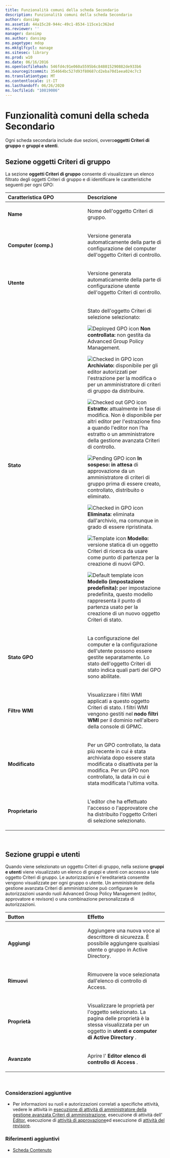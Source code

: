 ```yaml
---
title: Funzionalità comuni della scheda Secondario
description: Funzionalità comuni della scheda Secondario
author: dansimp
ms.assetid: 44a15c28-944c-49c1-8534-115ce1c362ed
ms.reviewer: ''
manager: dansimp
ms.author: dansimp
ms.pagetype: mdop
ms.mktglfcycl: manage
ms.sitesec: library
ms.prod: w10
ms.date: 06/16/2016
ms.openlocfilehash: 546fd4c91e060a5595b6c848015290882de933b6
ms.sourcegitcommit: 354664bc527d93f80687cd2eba70d1eea024c7c3
ms.translationtype: MT
ms.contentlocale: it-IT
ms.lasthandoff: 06/26/2020
ms.locfileid: "10819086"
---
```

# Funzionalità comuni della scheda Secondario


Ogni scheda secondaria include due sezioni, ovvero**oggetti Criteri di gruppo** e **gruppi e utenti**.

## Sezione oggetti Criteri di gruppo


La sezione **oggetti Criteri di gruppo** consente di visualizzare un elenco filtrato degli oggetti Criteri di gruppo e di identificare le caratteristiche seguenti per ogni GPO:

<table>
<colgroup>
<col width="50%" />
<col width="50%" />
</colgroup>
<thead>
<tr class="header">
<th align="left">Caratteristica GPO</th>
<th align="left">Descrizione</th>
</tr>
</thead>
<tbody>
<tr class="odd">
<td align="left"><p><strong>Name</strong></p></td>
<td align="left"><p>Nome dell'oggetto Criteri di gruppo.</p></td>
</tr>
<tr class="even">
<td align="left"><p><strong>Computer (comp.)</strong></p></td>
<td align="left"><p>Versione generata automaticamente della parte di configurazione del computer dell'oggetto Criteri di controllo.</p></td>
</tr>
<tr class="odd">
<td align="left"><p><strong>Utente</strong></p></td>
<td align="left"><p>Versione generata automaticamente della parte di configurazione utente dell'oggetto Criteri di controllo.</p></td>
</tr>
<tr class="even">
<td align="left"><p><strong>Stato</strong></p></td>
<td align="left"><p>Stato dell'oggetto Criteri di selezione selezionato:</p>
<p><img src="images/36f6b687-f5cc-40d1-805f-b191d1fb1ace.gif" alt="Deployed GPO icon" /> <strong>Non controllata: </strong> non gestita da Advanced Group Policy Management.</p>
<p><img src="images/57b610a5-1c71-4d26-9173-d04abd495fcc.gif" alt="Checked in GPO icon" /> <strong>Archiviato: </strong> disponibile per gli editor autorizzati per l'estrazione per la modifica o per un amministratore di criteri di gruppo da distribuire.</p>
<p><img src="images/8e7a7c4e-809a-435a-8b29-30d797936210.gif" alt="Checked out GPO icon" /> <strong>Estratto: </strong> attualmente in fase di modifica. Non è disponibile per altri editor per l'estrazione fino a quando l'editor non l'ha estratto o un amministratore della gestione avanzata Criteri di controllo.</p>
<p><img src="images/0840a6a3-54a6-4528-98a9-7b122243c1a5.gif" alt="Pending GPO icon" /> <strong>In sospeso: in attesa </strong> di approvazione da un amministratore di criteri di gruppo prima di essere creato, controllato, distribuito o eliminato.</p>
<p><img src="images/57b610a5-1c71-4d26-9173-d04abd495fcc.gif" alt="Checked in GPO icon" /> <strong>Eliminata: </strong> eliminata dall'archivio, ma comunque in grado di essere ripristinata.</p>
<p><img src="images/9b65829d-253c-4f30-9295-c816a6521ed2.gif" alt="Template icon" /> <strong>Modello: </strong> versione statica di un oggetto Criteri di ricerca da usare come punto di partenza per la creazione di nuovi GPO.</p>
<p><img src="images/cd349b8d-c4d8-45ff-b17f-7db882502c58.gif" alt="Default template icon" /> <strong>Modello (impostazione predefinita): </strong> per impostazione predefinita, questo modello rappresenta il punto di partenza usato per la creazione di un nuovo oggetto Criteri di stato.</p></td>
</tr>
<tr class="odd">
<td align="left"><p><strong>Stato GPO</strong></p></td>
<td align="left"><p>La configurazione del computer e la configurazione dell'utente possono essere gestite separatamente. Lo stato dell'oggetto Criteri di stato indica quali parti del GPO sono abilitate.</p></td>
</tr>
<tr class="even">
<td align="left"><p><strong>Filtro WMI</strong></p></td>
<td align="left"><p>Visualizzare i filtri WMI applicati a questo oggetto Criteri di stato. I filtri WMI vengono gestiti nel <strong> nodo filtri WMI </strong> per il dominio nell'albero della console di GPMC.</p></td>
</tr>
<tr class="odd">
<td align="left"><p><strong>Modificato</strong></p></td>
<td align="left"><p>Per un GPO controllato, la data più recente in cui è stata archiviata dopo essere stata modificata o disattivata per la modifica. Per un GPO non controllato, la data in cui è stata modificata l'ultima volta.</p></td>
</tr>
<tr class="even">
<td align="left"><p><strong>Proprietario</strong></p></td>
<td align="left"><p>L'editor che ha effettuato l'accesso o l'approvatore che ha distribuito l'oggetto Criteri di selezione selezionato.</p></td>
</tr>
</tbody>
</table>

 

## Sezione gruppi e utenti


Quando viene selezionato un oggetto Criteri di gruppo, nella sezione **gruppi e utenti** viene visualizzato un elenco di gruppi e utenti con accesso a tale oggetto Criteri di gruppo. Le autorizzazioni e l'ereditarietà consentite vengono visualizzate per ogni gruppo o utente. Un amministratore della gestione avanzata Criteri di amministrazione può configurare le autorizzazioni usando ruoli Advanced Group Policy Management (editor, approvatore e revisore) o una combinazione personalizzata di autorizzazioni.

<table>
<colgroup>
<col width="50%" />
<col width="50%" />
</colgroup>
<thead>
<tr class="header">
<th align="left">Button</th>
<th align="left">Effetto</th>
</tr>
</thead>
<tbody>
<tr class="odd">
<td align="left"><p><strong>Aggiungi</strong></p></td>
<td align="left"><p>Aggiungere una nuova voce al descrittore di sicurezza. È possibile aggiungere qualsiasi utente o gruppo in Active Directory.</p></td>
</tr>
<tr class="even">
<td align="left"><p><strong>Rimuovi</strong></p></td>
<td align="left"><p>Rimuovere la voce selezionata dall'elenco di controllo di Access.</p></td>
</tr>
<tr class="odd">
<td align="left"><p><strong>Proprietà</strong></p></td>
<td align="left"><p>Visualizzare le proprietà per l'oggetto selezionato. La pagina delle proprietà è la stessa visualizzata per un oggetto in <strong> utenti e computer di Active Directory </strong> .</p></td>
</tr>
<tr class="even">
<td align="left"><p><strong>Avanzate</strong></p></td>
<td align="left"><p>Aprire l' <strong> Editor elenco di controllo di Access </strong> .</p></td>
</tr>
</tbody>
</table>

 

### Considerazioni aggiuntive

-   Per informazioni su ruoli e autorizzazioni correlati a specifiche attività, vedere le attività in [esecuzione di attività di amministratore della gestione avanzata Criteri di amministrazione](performing-agpm-administrator-tasks.md), esecuzione di attività dell' [Editor](performing-editor-tasks.md), esecuzione di [attività di approvazione](performing-approver-tasks.md)ed esecuzione di [attività del revisore](performing-reviewer-tasks.md).

### Riferimenti aggiuntivi

-   [Scheda Contenuto](contents-tab.md)

 

 





